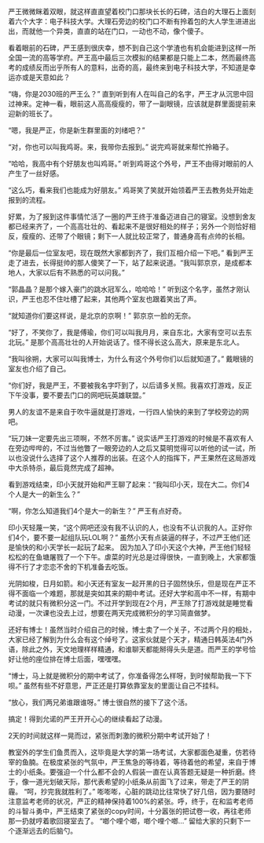 严王微微眯着双眼，就这样直直望着校门口那块长长的石碑，洁白的大理石上面刻着六个大字：电子科技大学。大理石旁边的校门口不断有拎着包的大人学生进进出出，而就他一个异类，直直的站在门口，一动也不动，像个傻子。

看着眼前的石碑，严王感到很庆幸，想不到自己这个学渣也有机会能进到这样一所全国一流的高等学府。严王高中最后三次模拟的结果都是只能上二本，然而最终高考的成绩反而出乎所有人的意料，出奇的高，最终来到电子科技大学，不知道是幸运亦或是天意如此？

“嗨，你是2030班的严王么？” 直到听到有人在叫自己的名字，严王才从沉思中回过神来。定神一看，眼前这人高高瘦瘦的，带了一副眼镜，应该就是群里面提前来迎新的班长了。

“嗯，我是严正，你是新生群里面的刘绪吧？”

“对，你也可以叫我鸡哥。来，我带你去报到。” 说完鸡哥就来帮忙拎箱子。

“哈哈，我高中有个好朋友也叫鸡哥。” 听到鸡哥这个外号，严王不由得对眼前的人产生了一丝好感。

“这么巧，看来我们也能成为好朋友。” 鸡哥笑了笑就开始领着严王去教务处开始走报到的流程。

好累，为了报到这件事情忙活了一圈的严王终于准备迈进自己的寝室。没想到舍友都已经来齐了，一个高高壮壮的、看起来不是很好相处的样子；另外一个则恰好相反，瘦瘦的、还带了个眼镜；剩下一人就比较正常了，普通身高有点帅的长相。

“你是最后一位室友吧，现在既然大家都到齐了，我们互相介绍一下吧。” 看到严王走了进去，长得挺帅的那人傻笑了一下，站了起来说道。“我叫郭京京，是成都本地人，大家以后有不熟悉的可以问我。”

“郭晶晶？是那个嫁入豪门的跳水冠军么，哈哈哈！” 听到这个名字，虽然才刚认识，严王也忍不住吐槽了起来，其他两个室友也跟着笑出了声。

“就知道你们要这样说，是北京的京啊！” 郭京京一脸的无奈。

“好了，不笑你了，我是傅瑜，你们可以叫我月月，来自东北，大家有空可以去东北玩。” 是那个高高壮壮的人开始说话了。怪不得长这么高大，原来是东北人。

“我叫徐朔，大家可以叫我博士，为什么有这个外号你们以后就知道了。” 戴眼镜的室友也介绍了自己。

“你们好，我是严王，不要被我名字吓到了，以后请多关照。我喜欢打游戏，反正下午没事，要不要去门口的网吧玩英雄联盟。” 

男人的友谊不是来自于吹牛逼就是打游戏，一行四人愉快的来到了学校旁边的网吧。

“玩刀妹一定要先出三项啊，不然不厉害。” 说实话严王打游戏的时候是不喜欢有人在旁边哔哔的，不过当他瞥了一眼旁边的人之后又莫明觉得可以听他的试一试，所以也没说什么选择了这个人推荐的出装。在这个人的指挥下，严王果然在这局游戏中大杀特杀，最后竟然完成了超神。

看到游戏结束，印小天就开始和严王聊了起来：“我叫印小天，现在大二。你们4个人是大一的新生么？” 

“啊，你怎么知道我们4个是大一的新生？” 严王有点好奇。

印小天轻蔑一笑，“这个网吧还没有我不认识的人，也没有不认识我的人。正好你们4个，要不要一起组队玩LOL啊？” 虽然小天有点装逼的样子，不过严王他们还是愉快的和小天学长一起玩了起来。
因为加入了印小天这个大神，严王他们轻轻松松的在鱼塘屠戮了一个下午。虐菜的时光总是过得很快，一直到晚上，大家都饿得不行了才恋恋不舍的下机准备去吃饭。

光阴如梭，日月如箭。和小天还有室友一起开黑的日子固然快乐，但是现在严正不得不面临一个难题，那就是突如其来的期中考试。还好大学和高中不一样，有期中考试的就只有微积分这一门。不过开学到现在2个月，严王除了打游戏就是睡觉看动漫，一次课也没去上过，想要在两天完成微积分的学习简直做梦。

还好有博士！虽然当时介绍自己的时候，博士卖了一个关子，不过两个月的相处，大家已经了解到为什么会有这个绰号了。这家伙就是个天才，精通日韩英法4门外语，除此之外，天文地理样样精通，和谁聊天都能掰得头头是道。而严王的学号恰好让他的座位排在博士后面，嘿嘿嘿。

“博士，马上就是微积分的期中考试了，你准备得怎么样呀，到时候帮助我一下下呗。” 虽然有些不好意思，严正还是打算依靠室友的里面让自己不挂科。

“放心，我们两兄弟谁跟谁呀。” 博士很自然的接下了这个活。

搞定！得到允诺的严王开开心心的继续看起了动漫。

2天的时间就这样一晃而过，紧张而刺激的微积分期中考试开始了！

教室外的学生们鱼贯而入，这毕竟是大学的第一场考试，大家都面色凝重，仿若待宰的鱼腩。在极度紧张的气氛中，严王焦急的等待着，等待着他的希望，来自于博士的小纸条。要强迫一个什么都不会的人假装一直在认真答题无疑是一种折磨。终于，像一道光划破天际，那代表希望的小纸条从前面飞了过来，带走了严王的阴霾。
“呵，抄完我就胜利了。” 嘭嘭嘭，心脏的跳动比往常快了好几倍，因为要随时注意监考老师的状况，严正的精神保持着100%的紧张。呼，终于，在和监考老师的斗智斗勇中，严王结束了紧张的copy时间，十分嚣张的把试卷一收，再往老师那一扔就哼着歌回寝室去了。
“啷个哩个啷，啷个哩个啷...” 留给大家的只剩下一个逐渐远去的后脑勺。







